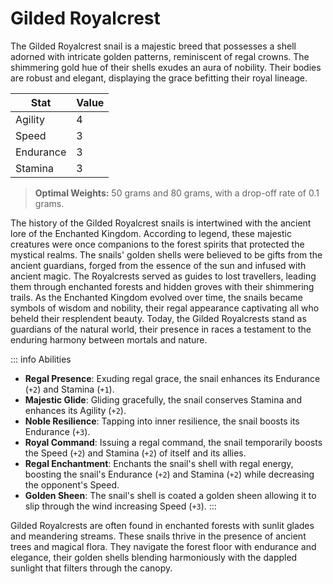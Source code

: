 <script setup>
    import Column from '@/components/2-3Column.vue'
    import Imgs from '@/components/3Images.vue'
</script>

# Gilded Royalcrest

The Gilded Royalcrest snail is a majestic breed that possesses a shell adorned with intricate golden patterns, reminiscent of regal crowns. The shimmering gold hue of their shells exudes an aura of nobility. Their bodies are robust and elegant, displaying the grace befitting their royal lineage.

<Imgs 
    img1="/snailrace/_45001809-e733-428d-b722-dcbe2a371cf4.jpeg"
    img2="/snailrace/_408462b4-a77b-4b99-82bc-427fea4eb0c2.jpeg"
    img3="/snailrace/_a4addcb2-bd3f-415b-840f-89eabb8cf149.jpeg"
/>

| Stat      | Value |
| --------- | ----- |
| Agility   |   4   |
| Speed     |   3   |
| Endurance |   3   |
| Stamina   |   3   |

> **Optimal Weights:** 50 grams and 80 grams, with a drop-off rate of 0.1 grams.

The history of the Gilded Royalcrest snails is intertwined with the ancient lore of the Enchanted Kingdom. According to legend, these majestic creatures were once companions to the forest spirits that protected the mystical realms. The snails' golden shells were believed to be gifts from the ancient guardians, forged from the essence of the sun and infused with ancient magic. The Royalcrests served as guides to lost travellers, leading them through enchanted forests and hidden groves with their shimmering trails. As the Enchanted Kingdom evolved over time, the snails became symbols of wisdom and nobility, their regal appearance captivating all who beheld their resplendent beauty. Today, the Gilded Royalcrests stand as guardians of the natural world, their presence in races a testament to the enduring harmony between mortals and nature.

<Column>
    <template #left>Advantages</template>
    <template #right>
        The Gilded Royalcrest is well-suited for Synthetic Turf Tracks, Glass Tracks, and Rough Forest Trails. It shines in longer races.
    </template>
</Column>
<Column>
    <template #left>Disadvantages</template>
    <template #right>
        This snail may struggle on Rocky Mountain Tracks and Desert Dune Courses.
    </template>
</Column>

::: info Abilities
- **Regal Presence**: Exuding regal grace, the snail enhances its Endurance (`+2`) and Stamina (`+1`).
- **Majestic Glide**: Gliding gracefully, the snail conserves Stamina and enhances its Agility (`+2`).
- **Noble Resilience**: Tapping into inner resilience, the snail boosts its Endurance (`+3`).
- **Royal Command**: Issuing a regal command, the snail temporarily boosts the Speed (`+2`) and Stamina (`+2`) of itself and its allies.
- **Regal Enchantment**: Enchants the snail's shell with regal energy, boosting the snail's Endurance (`+2`) and Stamina (`+2`) while decreasing the opponent's Speed.
- **Golden Sheen**: The snail's shell is coated a golden sheen allowing it to slip through the wind increasing Speed (`+3`).
:::

Gilded Royalcrests are often found in enchanted forests with sunlit glades and meandering streams. These snails thrive in the presence of ancient trees and magical flora. They navigate the forest floor with endurance and elegance, their golden shells blending harmoniously with the dappled sunlight that filters through the canopy.

<Imgs 
    img1="/snailrace/_710f2d34-e6cd-4367-9f53-1b50b08035bf.jpeg"
    img2="/snailrace/_86af5d7d-9199-4d5c-95e5-f5fc8d6ccd64.jpeg"
    img3="/snailrace/_c501ac9b-5427-4033-8984-d017eb373e39.jpeg"
/>
